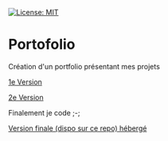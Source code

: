 [![License: MIT](https://img.shields.io/badge/License-MIT-yellow.svg)](https://opensource.org/licenses/MIT)

# Portofolio
Création d'un portfolio présentant mes projets

[1e Version](https://mullerleane.vsble.me)

[2e Version](https://blue-portfolio.mystrikingly.com)

Finalement je code ;-;

[Version finale (dispo sur ce repo) hébergé](leane-muller-portfolio.netlify.app)
